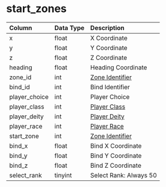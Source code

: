 # start\_zones

| Column | Data Type | Description |
| :--- | :--- | :--- |
| x | float | X Coordinate |
| y | float | Y Coordinate |
| z | float | Z Coordinate |
| heading | float | Heading Coordinate |
| zone\_id | int | [Zone Identifier](https://eqemu.gitbook.io/server/categories/zones/zone-list) |
| bind\_id | int | Bind Identifier |
| player\_choice | int | Player Choice |
| player\_class | int | [Player Class](https://eqemu.gitbook.io/server/categories/player/class-list) |
| player\_deity | int | [Player Deity](https://eqemu.gitbook.io/server/categories/player/deity-list) |
| player\_race | int | [Player Race](https://eqemu.gitbook.io/server/categories/npc/race-list) |
| start\_zone | int | [Zone Identifier](https://eqemu.gitbook.io/server/categories/zones/zone-list) |
| bind\_x | float | Bind X Coordinate |
| bind\_y | float | Bind Y Coordinate |
| bind\_z | float | Bind Z Coordinate |
| select\_rank | tinyint | Select Rank: Always 50 |

